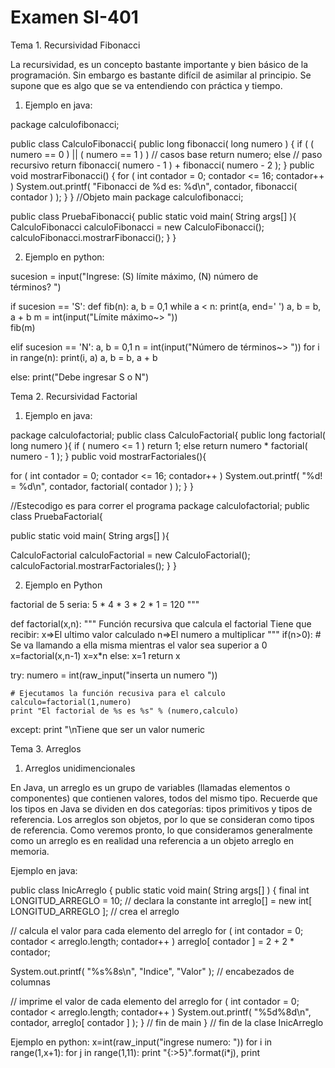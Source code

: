 # Examen SI-401
Tema 1. Recursividad Fibonacci

La recursividad, es un concepto bastante importante y bien básico de la programación. Sin embargo es bastante difícil de asimilar 
al principio. Se supone que es algo que se va entendiendo con práctica y tiempo.

1. Ejemplo en java:

package calculofibonacci;

public class CalculoFibonacci{
 public long fibonacci( long numero ) {
     if ( ( numero == 0 ) || ( numero == 1 ) ) // casos base
         return numero;
     else // paso recursivo
         return fibonacci( numero - 1 ) + fibonacci( numero - 2 );
 } 
 public void mostrarFibonacci()
 {
 for ( int contador = 0; contador <= 16; contador++ )
 System.out.printf( "Fibonacci de %d es: %d\n", contador,
 fibonacci( contador ) );
 }
}
//Objeto main
package calculofibonacci;


public class PruebaFibonacci{
    public static void main( String args[] ){        
        CalculoFibonacci calculoFibonacci = new CalculoFibonacci();
            calculoFibonacci.mostrarFibonacci();
 }
 }
 
2. Ejemplo en python:

sucesion = input("Ingrese: (S) límite máximo, (N) número de \
términos? ")

if sucesion == 'S':
    def fib(n):
        a, b = 0,1
        while a < n:
            print(a, end=' ')
            a, b = b, a + b
    m = int(input("Límite máximo~> "))   
    fib(m)

elif sucesion == 'N':
    a, b = 0,1
    n = int(input("Número de términos~> "))
    for i in range(n):
        print(i, a)
        a, b = b, a + b

else:
    print("Debe ingresar S o N")

Tema 2. Recursividad Factorial

1. Ejemplo en java:

package calculofactorial;
public class CalculoFactorial{
public long factorial( long numero ){
     if ( numero <= 1 )
           return 1;
     else
 return numero * factorial( numero - 1 );
 } 
 public void mostrarFactoriales(){
     
 for ( int contador = 0; contador <= 16; contador++ )
 System.out.printf( "%d! = %d\n", contador, factorial( contador ) );
 }
 }
 
 //Estecodigo es para correr el programa
 package calculofactorial;
public class PruebaFactorial{
    
public static void main( String args[] ){
    
CalculoFactorial calculoFactorial = new CalculoFactorial();
 calculoFactorial.mostrarFactoriales();
 }
 } 
 
 2. Ejemplo en Python

factorial de 5 seria:
	5 * 4 * 3 * 2 * 1  = 120
"""
 
def factorial(x,n):
	"""
	Función recursiva que calcula el factorial
	Tiene que recibir:
		x=>El ultimo valor calculado
		n=>El numero a multiplicar
	"""
	if(n>0):
		# Se va llamando a ella misma mientras el valor sea superior a 0
		x=factorial(x,n-1)
		x=x*n
	else:
		x=1
	return x
 
try:
	numero = int(raw_input("inserta un numero "))
 
	# Ejecutamos la función recusiva para el calculo
	calculo=factorial(1,numero)
	print "El factorial de %s es %s" % (numero,calculo)
except:
	print "\nTiene que ser un valor numeric

Tema 3. Arreglos

1. Arreglos unidimencionales

En Java, un arreglo es un grupo de variables (llamadas elementos o componentes) que contienen valores, todos
del mismo tipo. Recuerde que los tipos en Java se dividen en dos categorías: tipos primitivos y tipos de referencia.
Los arreglos son objetos, por lo que se consideran como tipos de referencia. Como veremos pronto, lo que
consideramos generalmente como un arreglo es en realidad una referencia a un objeto arreglo en memoria.

Ejemplo en java:

public class InicArreglo
 {
 public static void main( String args[] )
 {
 final int LONGITUD_ARREGLO = 10; // declara la constante
 int arreglo[] = new int[ LONGITUD_ARREGLO ]; // crea el arreglo

 // calcula el valor para cada elemento del arreglo
 for ( int contador = 0; contador < arreglo.length; contador++ )
 arreglo[ contador ] = 2 + 2 * contador;

 System.out.printf( "%s%8s\n", "Indice", "Valor" ); // encabezados de columnas

 // imprime el valor de cada elemento del arreglo
 for ( int contador = 0; contador < arreglo.length; contador++ )
 System.out.printf( "%5d%8d\n", contador, arreglo[ contador ] );
 } // fin de main
 } // fin de la clase InicArreglo
 
 Ejemplo en python:
 x=int(raw_input("ingrese numero: "))
for i in range(1,x+1):
	for j in range(1,11):
		print "{:>5}".format(i*j),
	print
